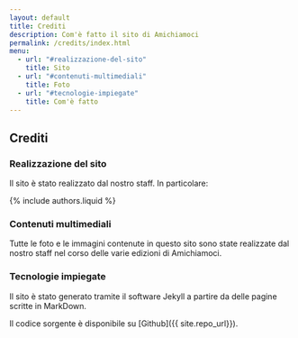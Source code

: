 ```yaml
---
layout: default
title: Crediti
description: Com'è fatto il sito di Amichiamoci
permalink: /credits/index.html
menu:
  - url: "#realizzazione-del-sito"
    title: Sito
  - url: "#contenuti-multimediali"
    title: Foto
  - url: "#tecnologie-impiegate"
    title: Com'è fatto
---
```


## Crediti

### Realizzazione del sito

Il sito è stato realizzato dal nostro staff. In
particolare:

{% include authors.liquid %}


### Contenuti multimediali

Tutte le foto e le immagini contenute in questo sito sono
state realizzate dal nostro staff nel corso delle varie
edizioni di Amichiamoci.


### Tecnologie impiegate

Il sito è stato generato tramite il software Jekyll a partire da delle pagine scritte in MarkDown.

Il codice sorgente è disponibile su [Github]({{ site.repo_url}}).